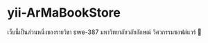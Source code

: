 # yii-ArMaBookStore
เว็บนี้เป็นส่วนหนึ่งของรายวิชา swe-387 มหาวิทยาลัยวลัยลักษณ์ วิศวกรรมซอฟต์แวร์
:dog:

